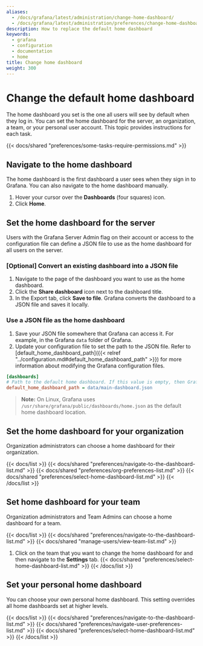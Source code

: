 ```yaml
---
aliases:
  - /docs/grafana/latest/administration/change-home-dashboard/
  - /docs/grafana/latest/administration/preferences/change-home-dashboard/
description: How to replace the default home dashboard
keywords:
  - grafana
  - configuration
  - documentation
  - home
title: Change home dashboard
weight: 300
---
```


# Change the default home dashboard

The home dashboard you set is the one all users will see by default when they log in. You can set the home dashboard for the server, an organization, a team, or your personal user account. This topic provides instructions for each task.

{{< docs/shared "preferences/some-tasks-require-permissions.md" >}}

## Navigate to the home dashboard

The home dashboard is the first dashboard a user sees when they sign in to Grafana. You can also navigate to the home dashboard manually.

1. Hover your cursor over the **Dashboards** (four squares) icon.
1. Click **Home**.

## Set the home dashboard for the server

Users with the Grafana Server Admin flag on their account or access to the configuration file can define a JSON file to use as the home dashboard for all users on the server.

### [Optional] Convert an existing dashboard into a JSON file

1. Navigate to the page of the dashboard you want to use as the home dashboard.
1. Click the **Share dashboard** icon next to the dashboard title.
1. In the Export tab, click **Save to file**. Grafana converts the dashboard to a JSON file and saves it locally.

### Use a JSON file as the home dashboard

1. Save your JSON file somewhere that Grafana can access it. For example, in the Grafana `data` folder of Grafana.
1. Update your configuration file to set the path to the JSON file. Refer to [default_home_dashboard_path]({{< relref "../configuration.md#default_home_dashboard_path" >}}) for more information about modifying the Grafana configuration files.

```ini
[dashboards]
# Path to the default home dashboard. If this value is empty, then Grafana uses StaticRootPath + "dashboards/home.json"
default_home_dashboard_path = data/main-dashboard.json
```

> **Note:** On Linux, Grafana uses `/usr/share/grafana/public/dashboards/home.json` as the default home dashboard location.

## Set the home dashboard for your organization

Organization administrators can choose a home dashboard for their organization.

{{< docs/list >}}
{{< docs/shared "preferences/navigate-to-the-dashboard-list.md" >}}
{{< docs/shared "preferences/org-preferences-list.md" >}}
{{< docs/shared "preferences/select-home-dashboard-list.md" >}}
{{< /docs/list >}}

## Set home dashboard for your team

Organization administrators and Team Admins can choose a home dashboard for a team.

{{< docs/list >}}
{{< docs/shared "preferences/navigate-to-the-dashboard-list.md" >}}
{{< docs/shared "manage-users/view-team-list.md" >}}

1. Click on the team that you want to change the home dashboard for and then navigate to the **Settings** tab.
   {{< docs/shared "preferences/select-home-dashboard-list.md" >}}
   {{< /docs/list >}}

## Set your personal home dashboard

You can choose your own personal home dashboard. This setting overrides all home dashboards set at higher levels.

{{< docs/list >}}
{{< docs/shared "preferences/navigate-to-the-dashboard-list.md" >}}
{{< docs/shared "preferences/navigate-user-preferences-list.md" >}}
{{< docs/shared "preferences/select-home-dashboard-list.md" >}}
{{< /docs/list >}}
